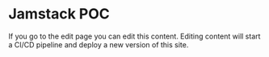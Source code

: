 # Jamstack POC

If you go to the edit page you can edit this content.
Editing content will start a CI/CD pipeline and deploy a new version of this site.